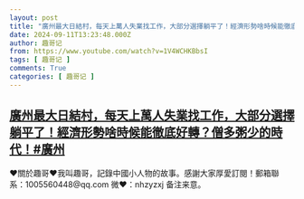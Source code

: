 ```yaml
---
layout: post
title: "廣州最大日結村，每天上萬人失業找工作，大部分選擇躺平了！經濟形勢啥時候能徹底好轉？僧多粥少的時代！#廣州"
date: 2024-09-11T13:23:48.000Z
author: 趣哥记
from: https://www.youtube.com/watch?v=1V4WCHKBbsI
tags: [ 趣哥记 ]
comments: True
categories: [ 趣哥记 ]
---
```

<!--1726061028000-->
[廣州最大日結村，每天上萬人失業找工作，大部分選擇躺平了！經濟形勢啥時候能徹底好轉？僧多粥少的時代！#廣州](https://www.youtube.com/watch?v=1V4WCHKBbsI)
------

<div>
♥關於趣哥♥我叫趣哥，記錄中國小人物的故事。感謝大家厚愛訂閱！郵箱聯系：1005560448@qq.com 微❤：nhzyzxj 备注来意。
</div>
